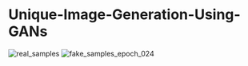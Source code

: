 # Unique-Image-Generation-Using-GANs
![real_samples](https://user-images.githubusercontent.com/92041223/228644527-d4881ef2-7c2b-4343-8d51-2de2339ef692.png)
![fake_samples_epoch_024](https://user-images.githubusercontent.com/92041223/228644553-e5118615-9a3e-416b-a594-4f70f9c1e96a.png)
